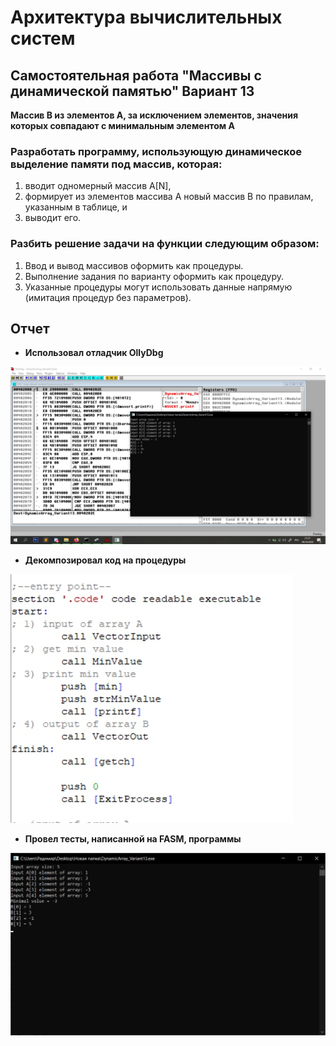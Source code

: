 # Архитектура вычислительных систем 
## Самостоятельная работа "Массивы с динамической памятью" Вариант 13
**Массив B из элементов А, за исключением элементов, значения которых совпадают с минимальным элементом A**
### Разработать программу, использующую динамическое выделение памяти под массив, которая:
1. вводит одномерный массив A[N], 
1. формирует из элементов массива A новый массив B по правилам, указанным в таблице, и 
1. выводит его.

### Разбить решение задачи на функции следующим образом: 
1. Ввод и вывод массивов оформить как процедуры.
1. Выполнение задания по варианту оформить как процедуру.
1. Указанные процедуры могут использовать данные напрямую (имитация процедур без параметров).


## Отчет
* **Использовал отладчик OllyDbg**

![Debug](debug.jpg)

* **Декомпозировал код на процедуры**

![Decomposition](decomposition.jpg)

* **Провел тесты, написанной на FASM, программы**

![Debug](Test1.jpg)
